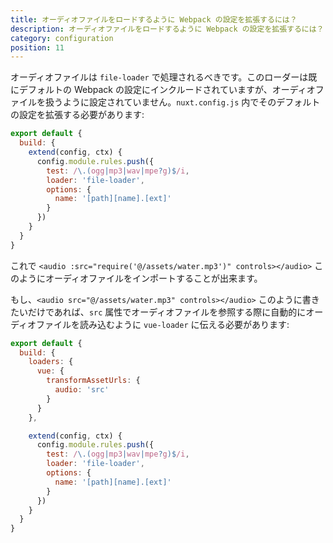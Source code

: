```yaml
---
title: オーディオファイルをロードするように Webpack の設定を拡張するには？
description: オーディオファイルをロードするように Webpack の設定を拡張するには？
category: configuration
position: 11
---
```


オーディオファイルは `file-loader` で処理されるべきです。このローダーは既にデフォルトの Webpack の設定にインクルードされていますが、オーディオファイルを扱うように設定されていません。`nuxt.config.js` 内でそのデフォルトの設定を拡張する必要があります:

```js
export default {
  build: {
    extend(config, ctx) {
      config.module.rules.push({
        test: /\.(ogg|mp3|wav|mpe?g)$/i,
        loader: 'file-loader',
        options: {
          name: '[path][name].[ext]'
        }
      })
    }
  }
}
```

これで `<audio :src="require('@/assets/water.mp3')" controls></audio>` このようにオーディオファイルをインポートすることが出来ます。

もし、`<audio src="@/assets/water.mp3" controls></audio>` このように書きたいだけであれば、`src` 属性でオーディオファイルを参照する際に自動的にオーディオファイルを読み込むように `vue-loader` に伝える必要があります:

```js
export default {
  build: {
    loaders: {
      vue: {
        transformAssetUrls: {
          audio: 'src'
        }
      }
    },

    extend(config, ctx) {
      config.module.rules.push({
        test: /\.(ogg|mp3|wav|mpe?g)$/i,
        loader: 'file-loader',
        options: {
          name: '[path][name].[ext]'
        }
      })
    }
  }
}
```
